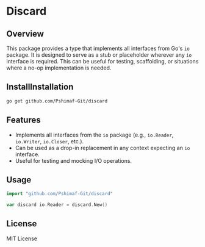 # Discard

## Overview

This package provides a type that implements all interfaces from Go's `io` package. It is designed to serve as a stub or placeholder wherever any `io` interface is required. This can be useful for testing, scaffolding, or situations where a no-op implementation is needed.

## InstallInstallation

```sh
go get github.com/Pshimaf-Git/discard
```

## Features

- Implements all interfaces from the `io` package (e.g., `io.Reader`, `io.Writer`, `io.Closer`, etc.).
- Can be used as a drop-in replacement in any context expecting an `io` interface.
- Useful for testing and mocking I/O operations.

## Usage

```go
import "github.com/Pshimaf-Git/discard"

var discard io.Reader = discard.New()
```

## License

MIT License
